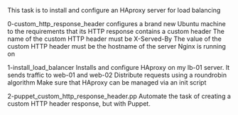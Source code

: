 This task is to install and configure an HAproxy server for load balancing

0-custom_http_response_header
configures a brand new Ubuntu machine to the requirements
that its HTTP response contains a custom header
The name of the custom HTTP header must be X-Served-By
The value of the custom HTTP header must be the hostname of the server Nginx is running on

1-install_load_balancer
Installs and configure HAproxy on my lb-01 server.
It  sends traffic to web-01 and web-02
Distribute requests using a roundrobin algorithm
Make sure that HAproxy can be managed via an init script

2-puppet_custom_http_response_header.pp
Automate the task of creating a custom HTTP header response, but with Puppet.
